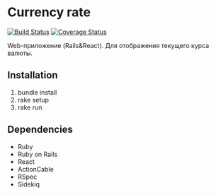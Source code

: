 # Currency rate

[![Build Status](https://travis-ci.com/artemnvkv/currency_rate.svg?branch=master)](https://travis-ci.com/artemnvkv/currency_rate)
[![Coverage Status](https://coveralls.io/repos/github/artemnvkv/currency_rate/badge.svg?branch=master)](https://coveralls.io/github/artemnvkv/currency_rate?branch=master)

Web-приложение (Rails&React). Для отображения текущего курса валюты.

## Installation
1. bundle install
2. rake setup
3. rake run

## Dependencies
* Ruby
* Ruby on Rails
* React
* ActionCable
* RSpec
* Sidekiq

